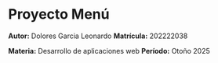 # Proyecto Menú

**Autor:** Dolores Garcia Leonardo 
**Matrícula:** 202222038

**Materia:** Desarrollo de aplicaciones web
**Período:** Otoño 2025

